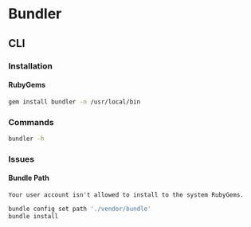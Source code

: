 # Bundler

## CLI

### Installation

#### RubyGems

```sh
gem install bundler -n /usr/local/bin
```

### Commands

```sh
bundler -h
```

### Issues

#### Bundle Path

```log
Your user account isn't allowed to install to the system RubyGems.
```

```sh
bundle config set path './vendor/bundle'
bundle install
```
